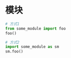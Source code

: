 # 模块

```python
# 方式1
from some_module import foo
foo()

# 方式2
import some_module as sm
sm.foo()
```
